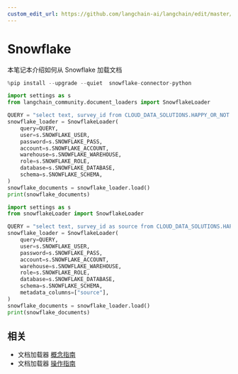 ```yaml
---
custom_edit_url: https://github.com/langchain-ai/langchain/edit/master/docs/docs/integrations/document_loaders/snowflake.ipynb
---
```


# Snowflake

本笔记本介绍如何从 Snowflake 加载文档


```python
%pip install --upgrade --quiet  snowflake-connector-python
```


```python
import settings as s
from langchain_community.document_loaders import SnowflakeLoader
```


```python
QUERY = "select text, survey_id from CLOUD_DATA_SOLUTIONS.HAPPY_OR_NOT.OPEN_FEEDBACK limit 10"
snowflake_loader = SnowflakeLoader(
    query=QUERY,
    user=s.SNOWFLAKE_USER,
    password=s.SNOWFLAKE_PASS,
    account=s.SNOWFLAKE_ACCOUNT,
    warehouse=s.SNOWFLAKE_WAREHOUSE,
    role=s.SNOWFLAKE_ROLE,
    database=s.SNOWFLAKE_DATABASE,
    schema=s.SNOWFLAKE_SCHEMA,
)
snowflake_documents = snowflake_loader.load()
print(snowflake_documents)
```


```python
import settings as s
from snowflakeLoader import SnowflakeLoader

QUERY = "select text, survey_id as source from CLOUD_DATA_SOLUTIONS.HAPPY_OR_NOT.OPEN_FEEDBACK limit 10"
snowflake_loader = SnowflakeLoader(
    query=QUERY,
    user=s.SNOWFLAKE_USER,
    password=s.SNOWFLAKE_PASS,
    account=s.SNOWFLAKE_ACCOUNT,
    warehouse=s.SNOWFLAKE_WAREHOUSE,
    role=s.SNOWFLAKE_ROLE,
    database=s.SNOWFLAKE_DATABASE,
    schema=s.SNOWFLAKE_SCHEMA,
    metadata_columns=["source"],
)
snowflake_documents = snowflake_loader.load()
print(snowflake_documents)
```

## 相关

- 文档加载器 [概念指南](/docs/concepts/#document-loaders)
- 文档加载器 [操作指南](/docs/how_to/#document-loaders)